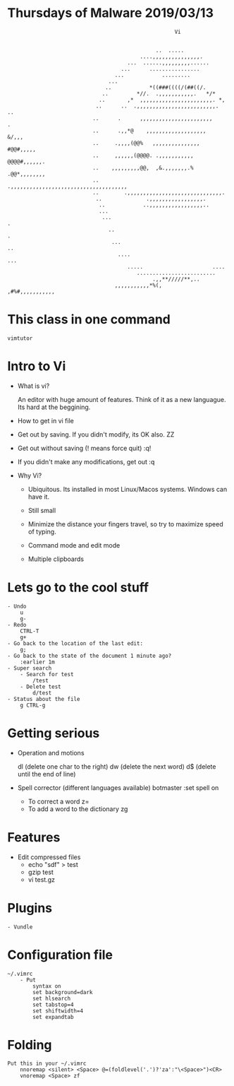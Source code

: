 #                                           Thursdays of Malware 2019/03/13


                                                         Vi


                                                   ..  .....                           
                                              ....,,,,,,,,,,,,,,,.                     
                                          ...  ......,,,,,,,,,......                   
                                        ...      ................                      
                                      ...            .........                         
                                    ...                                                
                                   ..            *((###((((/(##((/.                    
                                  ..         *//.  .,,,,,,,,,,,.   */*                 
                                 ..       ,*  ,,,,,,,,,,,,,,,,,,,,,,,. *,              
                                ..      ..  .,,,,,,,,,,,,,,,,,,,,,,,,,.  ..            
                               ..      .      ,,,,,,,,,,,,,,,,,,,,,,,      .           
                               ..      .,,*@    ,,,,,,,,,,,,,,,,,,,    &/,,,           
                               ..     .,,,,(@@%   ,,,,,,,,,,,,,,,   #@@#,,,,,          
                               ..     ,,,,,,(@@@@. .,,,,,,,,,,,   @@@@#,,,,,,.         
                               ..    ,,,,,,,,,@@,  ,&.,,,,,,,.%   .@@*,,,,,,,,         
                               ..     .,,,,,,,,,,,,,,,,,,,,,,,,,,,,,,,,,,,,,           
                               ..        .,,,,,,,,,,,,,,,,,,,,,,,,,,,,,,.              
                                ..              .,,,,,,,,,,,,,,,,,.                    
                                 ..            ..,,,,,,,,,,,,,,,,,..                   
                                 ...                                                   
                                  ...                                           .      
                                    ..                                        .        
                                     ...                                    ..         
                                       ....                              ...           
                                          .....                      ....              
                                             .........................                 
                                                  .,,**/////**,..                      
                                      ,,,,,,,,,,,*%(,         ,#%#,,,,,,,,,,,          



# This class in one command

    vimtutor 



# Intro to Vi

- What is vi?
    
    An editor with huge amount of features. Think of it as a new languague. Its hard at the beggining.

- How to get in
    vi file

- Get out by saving. If you didn't modify, its OK also.
    ZZ

- Get out without saving (! means force quit)
    :q!

- If you didn't make any modifications, get out
    :q

- Why Vi?
    - Ubiquitous. Its installed in most Linux/Macos systems. Windows can have it.
    - Still small
    - Minimize the distance your fingers travel, so try to maximize speed of typing.
    - Command mode and edit mode
        
    -  Multiple clipboards


# Lets go to the cool stuff

    - Undo
        u
        g-
    - Redo
        CTRL-T
        g+
    - Go back to the location of the last edit: 
        g;
    - Go back to the state of the document 1 minute ago?
        :earlier 1m
    - Super search
        - Search for test
            /test
        - Delete test
            d/test
    - Status about the file
        g CTRL-g

# Getting serious

- Operation and motions

    dl (delete one char to the right)
    dw (delete the next word)
    d$ (delete until the end of line)

- Spell corrector (different languages available) botmaster 
    :set spell on
    - To correct a word
        z=
    - To add a word to the dictionary
        zg
        


# Features

- Edit compressed files
    - echo "sdf" > test
    - gzip test
    - vi test.gz


# Plugins
    - Vundle


# Configuration file
    ~/.vimrc
        - Put
            syntax on
            set background=dark
            set hlsearch
            set tabstop=4
            set shiftwidth=4
            set expandtab

# Folding

    Put this in your ~/.vimrc
        nnoremap <silent> <Space> @=(foldlevel('.')?'za':"\<Space>")<CR>
        vnoremap <Space> zf

    







